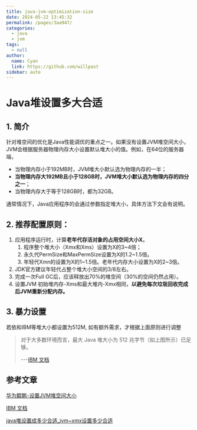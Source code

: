 ```yaml
---
title: java-jvm-optimization-size
date: 2024-05-22 13:45:32
permalink: /pages/3aa947/
categories: 
  - java
  - jvm
tags: 
  - null
author: 
  name: Cyan
  link: https://github.com/willpast
sidebar: auto
---
```

# Java堆设置多大合适

## 1. 简介

针对堆空间的优化是Java性能调优的重点之一。如果没有设置JVM堆空间大小，JVM会根据服务器物理内存大小设置默认堆大小的值。例如，在64位的服务器端，

- 当物理内存小于192MB时，JVM堆大小默认选为物理内存的一半；
- **当物理内存大192MB且小于128GB时，JVM堆大小默认选为物理内存的四分之一**；
- 当物理内存大于等于128GB时，都为32GB。

通常情况下，Java应用程序的会通过参数指定堆大小，具体方法下文会有说明。

## 2. 推荐配置原则：

1. 应用程序运行时，计算**老年代存活对象的占用空间大小X**。
   1. 程序整个堆大小（Xmx和Xms）设置为X的3~4倍；
   2. 永久代PermSize和MaxPermSize设置为X的1.2~1.5倍。
   3. 年轻代Xmn的设置为X的1~1.5倍。老年代内存大小设置为X的2~3倍。
2. JDK官方建议年轻代占整个堆大小空间的3/8左右。
3. 完成一次Full GC后，应该释放出70%的堆空间（30%的空间仍然占用）。
4. 设置JVM 初始堆内存-Xms和最大堆内-Xmx相同，**以避免每次垃圾回收完成后JVM重新分配内存。**

## 3. 暴力设置

若依和IBM等堆大小都设置为512M, 如有额外需求，才根据上面原则进行调整

>对于大多数环境而言，最大 Java 堆大小为 512 兆字节（如上图所示）已足够。
>
>---[IBM 文档](https://www.ibm.com/docs/zh/itcam-app-mgr/7.2.1?topic=spa-setting-maximum-java-heap-size-1)

## 参考文章

[华为鲲鹏-设置JVM堆空间大小](https://support.huaweicloud.com/tuningtip-kunpenggrf/kunpengtuning_12_0063.html)

[IBM 文档](https://www.ibm.com/docs/zh/itcam-app-mgr/7.2.1?topic=spa-setting-maximum-java-heap-size-1)

[java堆设置成多少合适_jvm~xmx设置多少合适](https://blog.csdn.net/weixin_28782251/article/details/114547003)